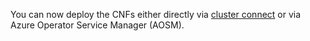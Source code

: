 You can now deploy the CNFs either directly via [cluster connect](../../../azure-arc/kubernetes/cluster-connect.md) or via Azure Operator Service Manager (AOSM).
